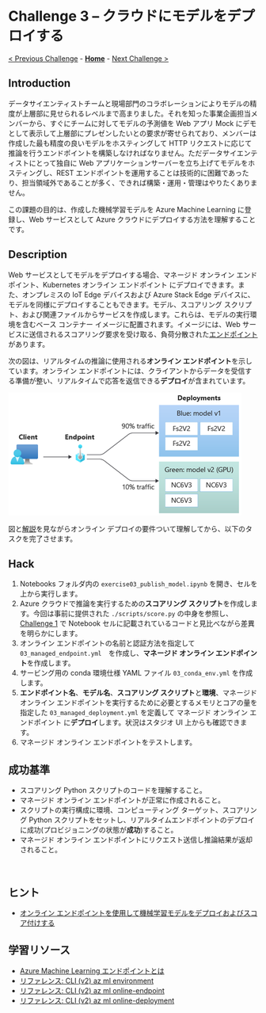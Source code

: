 # Challenge 3 – クラウドにモデルをデプロイする

[< Previous Challenge](./Challenge-02.md) - **[Home](./README.md)** - [Next Challenge >](./Challenge-04.md)

## Introduction
データサイエンティストチームと現場部門のコラボレーションによりモデルの精度が上層部に見せられるレベルまで高まりました。それを知った事業企画担当メンバーから、すぐにチームに対してモデルの予測値を Web アプリ Mock にデモとして表示して上層部にプレゼンしたいとの要求が寄せられており、メンバーは作成した最も精度の良いモデルをホスティングして HTTP リクエストに応じて推論を行うエンドポイントを構築しなければなりません。ただデータサイエンティストにとって独自に Web アプリケーションサーバーを立ち上げてモデルをホスティングし、REST エンドポイントを運用することは技術的に困難であったり、担当領域外であることが多く、できれば構築・運用・管理はやりたくありません。

この課題の目的は、作成した機械学習モデルを Azure Machine Learning に登録し、Web サービスとして Azure クラウドにデプロイする方法を理解することです。

## Description

Web サービスとしてモデルをデプロイする場合、マネージド オンライン エンドポイント、Kubernetes オンライン エンドポイント にデプロイできます。また、オンプレミスの IoT Edge デバイスおよび Azure Stack Edge デバイスに、モデルを同様にデプロイすることもできます。モデル、スコアリング スクリプト、および関連ファイルからサービスを作成します。これらは、モデルの実行環境を含むベース コンテナー イメージに配置されます。イメージには、Web サービスに送信されるスコアリング要求を受け取る、負荷分散された[エンドポイント](https://docs.microsoft.com/azure/machine-learning/concept-endpoints)があります。

次の図は、リアルタイムの推論に使用される**オンライン エンドポイント**を示しています。オンライン エンドポイントには、クライアントからデータを受信する準備が整い、リアルタイムで応答を返信できる**デプロイ**が含まれています。

![モデルの推論ワークフロー](./images/003.png)

図と[解説](https://docs.microsoft.com/azure/machine-learning/concept-endpoints#online-deployments-requirements)を見ながらオンライン デプロイの要件ついて理解してから、以下のタスクを完了させます。

## Hack
1. Notebooks フォルダ内の `exercise03_publish_model.ipynb` を開き、セルを上から実行します。
1. Azure クラウドで推論を実行するための**スコアリング スクリプト**を作成します。今回は事前に提供された `./scripts/score.py` の中身を参照し、[Challenge 1](./Challenge-01.md) で Notebook セルに記載されているコードと見比べながら差異を明らかにします。
1. オンライン エンドポイントの名前と認証方法を指定して `03_managed_endpoint.yml`　を作成し、**マネージド オンライン エンドポイント**を作成します。
1. サービング用の conda 環境仕様 YAML ファイル `03_conda_env.yml` を作成します。
1. **エンドポイント名**、**モデル名**、**スコアリング スクリプト**と**環境**、マネージド オンライン エンドポイントを実行するために必要とするメモリとコアの量を指定した `03_managed_deployment.yml` を定義して マネージド オンライン エンドポイント に**デプロイ**します。状況はスタジオ UI 上からも確認できます。
1. マネージド オンライン エンドポイントをテストします。


## 成功基準
- スコアリング Python スクリプトのコードを理解すること。
- マネージド オンライン エンドポイントが正常に作成されること。
- スクリプトの実行構成に環境、コンピューティング ターゲット、スコアリング Python スクリプトをセットし、リアルタイムエンドポイントのデプロイに成功(プロビジョニングの状態が**成功**)すること。
- マネージド オンライン エンドポイントにリクエスト送信し推論結果が返却されること。

<br>

## ヒント
 - [オンライン エンドポイントを使用して機械学習モデルをデプロイおよびスコア付けする](https://docs.microsoft.com/azure/machine-learning/how-to-deploy-managed-online-endpoints)

## 学習リソース
 - [Azure Machine Learning エンドポイントとは](https://docs.microsoft.com/azure/machine-learning/concept-endpoints)
 - [リファレンス: CLI (v2) az ml environment](https://docs.microsoft.com/cli/azure/ml/environment?view=azure-cli-latest)
 - [リファレンス: CLI (v2) az ml online-endpoint](https://docs.microsoft.com/cli/azure/ml/online-endpoint?view=azure-cli-latest)
 - [リファレンス: CLI (v2) az ml online-deployment](https://docs.microsoft.com/cli/azure/ml/online-deployment?view=azure-cli-latest)
 
